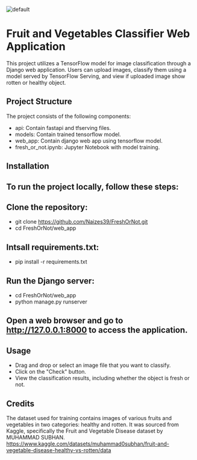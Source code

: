 ![default](https://github.com/user-attachments/assets/21d3f8ed-1bed-44ba-a99b-80c0cfa37326)

# Fruit and Vegetables Classifier Web Application

This project utilizes a TensorFlow model for image classification through a Django web application. Users can upload images, classify them using a model served by TensorFlow Serving, and view if uploaded image show rotten or healthy object.

## Project Structure

The project consists of the following components:

-  api: Contain fastapi and tfserving files.
-  models: Contain trained tensorflow model.
-  web_app: Contain django web app using tensorflow model.
-  fresh_or_not.ipynb: Jupyter Notebook with model training.

## Installation

## To run the project locally, follow these steps:

## Clone the repository:
  - git clone https://github.com/Naizes39/FreshOrNot.git
  - cd FreshOrNot/web_app
  
## Intsall requirements.txt:
  - pip install -r requirements.txt

## Run the Django server:
  - cd FreshOrNot/web_app
  - python manage.py runserver
## Open a web browser and go to http://127.0.0.1:8000 to access the application.

## Usage
  - Drag and drop or select an image file that you want to classify.
  - Click on the "Check" button.
  - View the classification results, including whether the object is fresh or not.

## Credits

The dataset used for training contains images of various fruits and vegetables in two categories: healthy and rotten.
It was sourced from Kaggle, specifically the Fruit and Vegetable Disease dataset by MUHAMMAD SUBHAN.
https://www.kaggle.com/datasets/muhammad0subhan/fruit-and-vegetable-disease-healthy-vs-rotten/data

